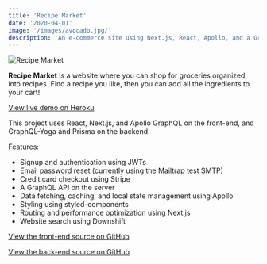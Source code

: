 ```yaml
---
title: 'Recipe Market'
date: '2020-04-01'
image: '/images/avocado.jpg/'
description: 'An e-commerce site using Next.js, React, Apollo, and a GraphQL server.'
---
```


![Recipe Market](/images/avocado.jpg)

**Recipe Market** is a website where you can shop for groceries organized into recipes.  Find a recipe you like, then you can add all the ingredients to your cart!

[View live demo on Heroku](https://recipe-market.herokuapp.com)

This project uses React, Next.js, and Apollo GraphQL on the front-end, and GraphQL-Yoga and Prisma on the backend.

Features: 
 - Signup and authentication using JWTs
 - Email password reset (currently using the Mailtrap test SMTP)
 - Credit card checkout using Stripe
 - A GraphQL API on the server
 - Data fetching, caching, and local state management using Apollo
 - Styling using styled-components
 - Routing and performance optimization using Next.js
 - Website search using Downshift


[View the front-end source on GitHub](https://github.com/KaiVandivier/recipe-market-frontend)

[View the back-end source on GitHub](https://github.com/KaiVandivier/recipe-market-backend)
